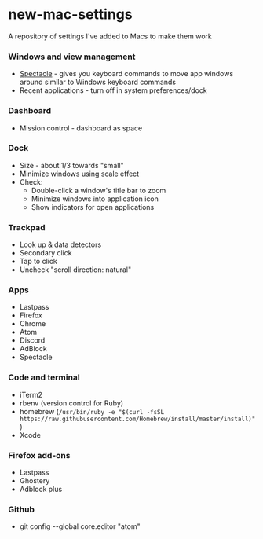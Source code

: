 # new-mac-settings
A repository of settings I've added to Macs to make them work


### Windows and view management
* [Spectacle](https://www.spectacleapp.com/) - gives you keyboard commands to move app windows around similar to Windows keyboard commands
* Recent applications - turn off in system preferences/dock

### Dashboard
* Mission control - dashboard as space

### Dock
* Size - about 1/3 towards "small"
* Minimize windows using scale effect
* Check: 
  * Double-click a window's title bar to zoom
  * Minimize windows into application icon
  * Show indicators for open applications
  
### Trackpad
* Look up & data detectors
* Secondary click
* Tap to click
* Uncheck "scroll direction: natural"

### Apps
* Lastpass
* Firefox
* Chrome
* Atom
* Discord 
* AdBlock
* Spectacle

### Code and terminal
* iTerm2
* rbenv (version control for Ruby)
* homebrew (`/usr/bin/ruby -e "$(curl -fsSL https://raw.githubusercontent.com/Homebrew/install/master/install)"`)
* Xcode

### Firefox add-ons
* Lastpass
* Ghostery
* Adblock plus

### Github
* git config --global core.editor "atom"
